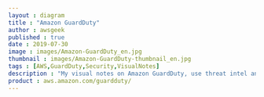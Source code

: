 ```yaml
---
layout : diagram
title : "Amazon GuardDuty"
author : awsgeek
published : true
date : 2019-07-30
image : images/Amazon-GuardDuty_en.jpg
thumbnail : images/Amazon-GuardDuty-thumbnail_en.jpg
tags : [AWS,GuardDuty,Security,VisualNotes]
description : "My visual notes on Amazon GuardDuty, use threat intel and machine learning to detect anomalies and protect your AWS account and workloads"
product : aws.amazon.com/guardduty/
---
```

